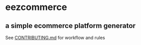 # eezcommerce 
## a simple ecommerce platform generator


See [CONTRIBUTING.md](CONTRIBUTING.md) for workflow and rules 
